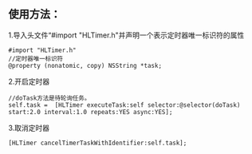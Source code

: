 ## 使用方法：

1.导入头文件“#import "HLTimer.h"并声明一个表示定时器唯一标识符的属性

```
#import "HLTimer.h"
//定时器唯一标识符
@property (nonatomic, copy) NSString *task;
```

2.开启定时器

```
//doTask方法是待轮询任务。
self.task =  [HLTimer executeTask:self selector:@selector(doTask) start:2.0 interval:1.0 repeats:YES async:YES];
```

3.取消定时器

```
[HLTimer cancelTimerTaskWithIdentifier:self.task];
```
